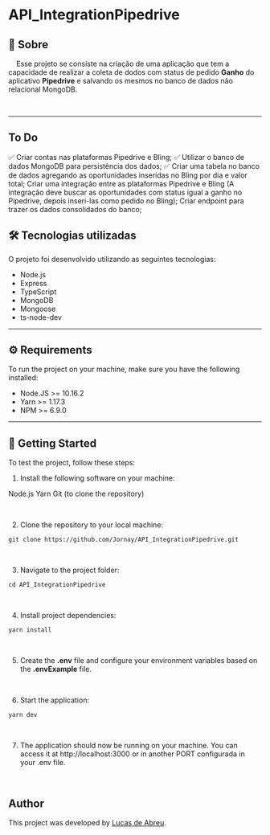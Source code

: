 # **API_IntegrationPipedrive**

## 📃 **Sobre**

&nbsp;&nbsp;&nbsp;&nbsp;Esse projeto se consiste na criação de uma aplicação que tem a capacidade de realizar a coleta de dodos com status de pedido **Ganho** do aplicativo **Pipedrive** e salvando os mesmos no banco de dados não relacional MongoDB. 

<br>

---

## To Do

✅ Criar contas nas plataformas Pipedrive e Bling;
✅ Utilizar o banco de dados MongoDB para persistência dos dados;
✅ Criar uma tabela no banco de dados agregando as oportunidades inseridas no Bling por dia e
valor total;
Criar uma integração entre as plataformas Pipedrive e Bling (A integração deve buscar as
oportunidades com status igual a ganho no Pipedrive, depois inseri-las como pedido no
Bling);
Criar endpoint para trazer os dados consolidados do banco;


## 🛠 **Tecnologias utilizadas**

O projeto foi desenvolvido utilizando as seguintes tecnologias:

- Node.js
- Express
- TypeScript
- MongoDB
- Mongoose
- ts-node-dev

---

## ⚙ **Requirements**
To run the project on your machine, make sure you have the following installed:

- Node.JS >= 10.16.2
- Yarn >= 1.17.3
- NPM >= 6.9.0

---

## 🔧 **Getting Started** 
To test the project, follow these steps:

1. Install the following software on your machine:

Node.js
Yarn
Git (to clone the repository)

<br>

2. Clone the repository to your local machine:

```
git clone https://github.com/Jornay/API_IntegrationPipedrive.git
```

<br>

3. Navigate to the project folder:

```
cd API_IntegrationPipedrive
```

<br>

4. Install project dependencies:

```
yarn install
```

<br>

5. Create the **.env** file and configure your environment variables based on the **.envExample** file.

<br>

6. Start the application:

```
yarn dev
```

<br>

7. The application should now be running on your machine. You can access it at http://localhost:3000 or in another PORT configurada in your .env file.

<br>

## Author
This project was developed by [Lucas de Abreu](https://github.com/Jornay).
